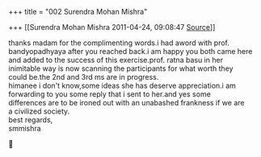 +++
title = "002 Surendra Mohan Mishra"

+++
[[Surendra Mohan Mishra	2011-04-24, 09:08:47 [Source](https://groups.google.com/g/bvparishat/c/EGO9ngcvYjY)]]



thanks madam for the complimenting words.i had aword with prof.  
bandyopadhyaya after you reached back.i am happy you both came here  
and added to the success of this exercise.prof. ratna basu in her  
inimitable way is now scanning the participants for what worth they  
could be.the 2nd and 3rd ms are in progress.  
himanee i don't know,some ideas she has deserve appreciation.i am  
forwarding to you some reply that i sent to her.and yes some  
differences are to be ironed out with an unabashed frankness if we are  
a civilized society.  
best regards,  
smmishra



